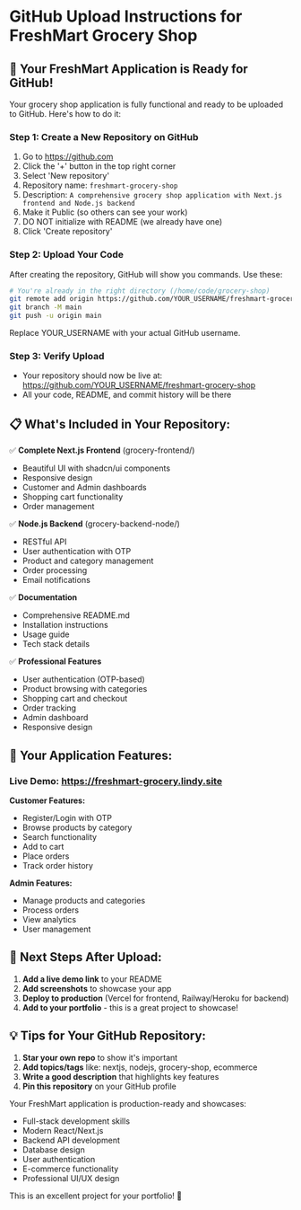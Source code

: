 # GitHub Upload Instructions for FreshMart Grocery Shop

## 🚀 Your FreshMart Application is Ready for GitHub!

Your grocery shop application is fully functional and ready to be uploaded to GitHub. Here's how to do it:

### Step 1: Create a New Repository on GitHub
1. Go to https://github.com
2. Click the '+' button in the top right corner
3. Select 'New repository'
4. Repository name: `freshmart-grocery-shop`
5. Description: `A comprehensive grocery shop application with Next.js frontend and Node.js backend`
6. Make it Public (so others can see your work)
7. DO NOT initialize with README (we already have one)
8. Click 'Create repository'

### Step 2: Upload Your Code
After creating the repository, GitHub will show you commands. Use these:

```bash
# You're already in the right directory (/home/code/grocery-shop)
git remote add origin https://github.com/YOUR_USERNAME/freshmart-grocery-shop.git
git branch -M main
git push -u origin main
```

Replace YOUR_USERNAME with your actual GitHub username.

### Step 3: Verify Upload
- Your repository should now be live at: https://github.com/YOUR_USERNAME/freshmart-grocery-shop
- All your code, README, and commit history will be there

## 📋 What's Included in Your Repository:

✅ **Complete Next.js Frontend** (grocery-frontend/)
   - Beautiful UI with shadcn/ui components
   - Responsive design
   - Customer and Admin dashboards
   - Shopping cart functionality
   - Order management

✅ **Node.js Backend** (grocery-backend-node/)
   - RESTful API
   - User authentication with OTP
   - Product and category management
   - Order processing
   - Email notifications

✅ **Documentation**
   - Comprehensive README.md
   - Installation instructions
   - Usage guide
   - Tech stack details

✅ **Professional Features**
   - User authentication (OTP-based)
   - Product browsing with categories
   - Shopping cart and checkout
   - Order tracking
   - Admin dashboard
   - Responsive design

## 🌟 Your Application Features:

### Live Demo: https://freshmart-grocery.lindy.site

**Customer Features:**
- Register/Login with OTP
- Browse products by category
- Search functionality
- Add to cart
- Place orders
- Track order history

**Admin Features:**
- Manage products and categories
- Process orders
- View analytics
- User management

## 🎯 Next Steps After Upload:

1. **Add a live demo link** to your README
2. **Add screenshots** to showcase your app
3. **Deploy to production** (Vercel for frontend, Railway/Heroku for backend)
4. **Add to your portfolio** - this is a great project to showcase!

## 💡 Tips for Your GitHub Repository:

1. **Star your own repo** to show it's important
2. **Add topics/tags** like: nextjs, nodejs, grocery-shop, ecommerce
3. **Write a good description** that highlights key features
4. **Pin this repository** on your GitHub profile

Your FreshMart application is production-ready and showcases:
- Full-stack development skills
- Modern React/Next.js
- Backend API development
- Database design
- User authentication
- E-commerce functionality
- Professional UI/UX design

This is an excellent project for your portfolio! 🚀


